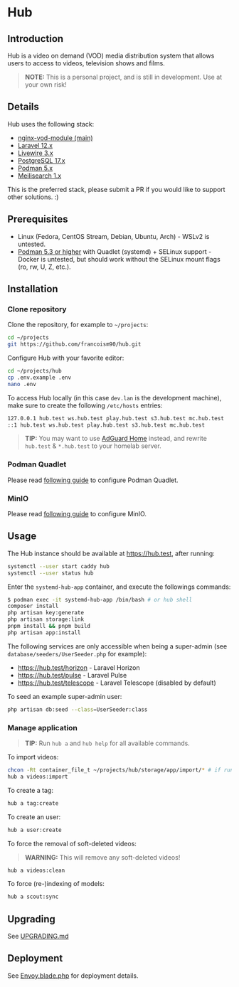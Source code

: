 # Hub

## Introduction

Hub is a video on demand (VOD) media distribution system that allows users to access to videos, television shows and films.

> **NOTE:** This is a personal project, and is still in development. Use at your own risk!

## Details

Hub uses the following stack:

- [nginx-vod-module (main)](https://github.com/kaltura/nginx-vod-module)
- [Laravel 12.x](https://laravel.com/)
- [Livewire 3.x](https://livewire.laravel.com/)
- [PostgreSQL 17.x](https://www.postgresql.org/)
- [Podman 5.x](https://podman.io/)
- [Meilisearch 1.x](https://www.meilisearch.com/)

This is the preferred stack, please submit a PR if you would like to support other solutions. :)

## Prerequisites

- Linux (Fedora, CentOS Stream, Debian, Ubuntu, Arch) - WSLv2 is untested.
- [Podman 5.3 or higher](https://podman.io/) with Quadlet (systemd) + SELinux support - Docker is untested, but should work without the SELinux mount flags (ro, rw, U, Z, etc.).

## Installation

### Clone repository

Clone the repository, for example to `~/projects`:

```bash
cd ~/projects
git https://github.com/francoism90/hub.git
```

Configure Hub with your favorite editor:

```bash
cd ~/projects/hub
cp .env.example .env
nano .env
```

To access Hub locally (in this case `dev.lan`  is the development machine), make sure to create the following `/etc/hosts` entries:

```md
127.0.0.1 hub.test ws.hub.test play.hub.test s3.hub.test mc.hub.test
::1 hub.test ws.hub.test play.hub.test s3.hub.test mc.hub.test
```

> **TIP:** You may want to use [AdGuard Home](https://adguard.com/en/adguard-home/overview.html) instead, and rewrite `hub.test` & `*.hub.test` to your homelab server.

### Podman Quadlet

Please read [following guide](docs/podman/README.md) to configure Podman Quadlet.

### MinIO

Please read [following guide](docs/minio/README.md) to configure MinIO.

## Usage

The Hub instance should be available at <https://hub.test>, after running:

```bash
systemctl --user start caddy hub
systemctl --user status hub
```

Enter the `systemd-hub-app` container, and execute the followings commands:

```bash
$ podman exec -it systemd-hub-app /bin/bash # or hub shell
composer install
php artisan key:generate
php artisan storage:link
pnpm install && pnpm build
php artisan app:install
```

The following services are only accessible when being a super-admin (see `database/seeders/UserSeeder.php` for example):

- <https://hub.test/horizon> - Laravel Horizon
- <https://hub.test/pulse> - Laravel Pulse
- <https://hub.test/telescope> - Laravel Telescope (disabled by default)

To seed an example super-admin user:

```bash
php artisan db:seed --class=UserSeeder:class
```

### Manage application

> **TIP:** Run `hub a` and `hub help` for all available commands.

To import videos:

```bash
chcon -Rt container_file_t ~/projects/hub/storage/app/import/* # if running SELinux
hub a videos:import
```

To create a tag:

```bash
hub a tag:create
```

To create an user:

```bash
hub a user:create
```

To force the removal of soft-deleted videos:

> **WARNING:** This will remove any soft-deleted videos!

```bash
hub a videos:clean
```

To force (re-)indexing of models:

```bash
hub a scout:sync
```

## Upgrading

See [UPGRADING.md](UPGRADING.md)

## Deployment

See [Envoy.blade.php](Envoy.blade.php) for deployment details.
